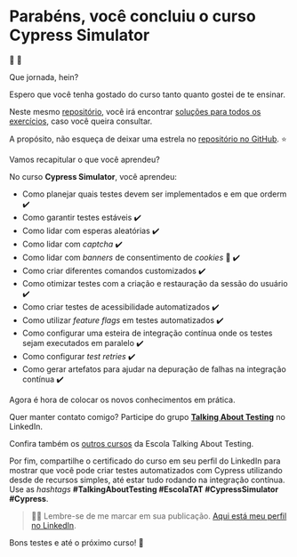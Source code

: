 # Parabéns, você concluiu o curso Cypress Simulator

🥳 🎉

Que jornada, hein?

Espero que você tenha gostado do curso tanto quanto gostei de te ensinar.

Neste mesmo [repositório](https://github.com/wlsf82/curso-cypress-simulator/tree/main), você irá encontrar [soluções para todos os exercícios](https://github.com/wlsf82/curso-cypress-simulator/commits/final-solution/), caso você queira consultar.

A propósito, não esqueça de deixar uma estrela no [repositório no GitHub](https://github.com/wlsf82/curso-cypress-simulator). ⭐

Vamos recapitular o que você aprendeu?

No curso **Cypress Simulator**, você aprendeu:

- Como planejar quais testes devem ser implementados e em que orderm ✔️
- Como garantir testes estáveis ✔️
- Como lidar com esperas aleatórias ✔️
- Como lidar com _captcha_ ✔️
- Como lidar com _banners_ de consentimento de _cookies_ 🍪 ✔️
- Como criar diferentes comandos customizados ✔️
- Como otimizar testes com a criação e restauração da sessão do usuário ✔️
- Como criar testes de acessibilidade automatizados ✔️
- Como utilizar _feature flags_ em testes automatizados ✔️
- Como configurar uma esteira de integração contínua onde os testes sejam executados em paralelo ✔️
- Como configurar _test retries_ ✔️
- Como gerar artefatos para ajudar na depuração de falhas na integração contínua ✔️

Agora é hora de colocar os novos conhecimentos em prática.

Quer manter contato comigo? Participe do grupo [**Talking About Testing**](https://www.linkedin.com/groups/12492726/) no LinkedIn.

Confira também os [outros cursos](https://talking-about-testing.vercel.app/) da Escola Talking About Testing.

Por fim, compartilhe o certificado do curso em seu perfil do LinkedIn para mostrar que você pode criar testes automatizados com Cypress utilizando desde de recursos simples, até estar tudo rodando na integração contínua. Use as _hashtags_ **#TalkingAboutTesting #EscolaTAT #CypressSimulator #Cypress**.

> 👨‍🏫 Lembre-se de me marcar em sua publicação. [Aqui está meu perfil no LinkedIn](https://www.linkedin.com/in/walmyr-lima-e-silva-filho).

Bons testes e até o próximo curso! 🚀
